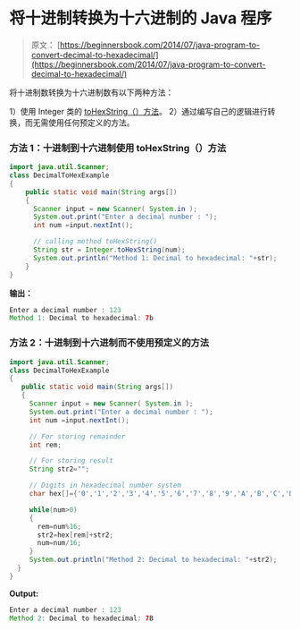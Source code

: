 # 将十进制转换为十六进制的 Java 程序

> 原文： [https://beginnersbook.com/2014/07/java-program-to-convert-decimal-to-hexadecimal/](https://beginnersbook.com/2014/07/java-program-to-convert-decimal-to-hexadecimal/)

将十进制数转换为十六进制数有以下两种方法：

1）使用 Integer 类的 [toHexString（）方法](https://docs.oracle.com/javase/7/docs/api/java/lang/Integer.html#toHexString(int))。
2）通过编写自己的逻辑进行转换，而无需使用任何预定义的方法。

### 方法 1：十进制到十六进制使用 toHexString（）方法

```java
import java.util.Scanner;
class DecimalToHexExample
{
    public static void main(String args[])
    {
      Scanner input = new Scanner( System.in );
      System.out.print("Enter a decimal number : ");
      int num =input.nextInt();

      // calling method toHexString()
      String str = Integer.toHexString(num);
      System.out.println("Method 1: Decimal to hexadecimal: "+str);
    }
}
```

**输出：**

```java
Enter a decimal number : 123
Method 1: Decimal to hexadecimal: 7b
```

### 方法 2：十进制到十六进制而不使用预定义的方法

```java
import java.util.Scanner;
class DecimalToHexExample
{
   public static void main(String args[])
   {
     Scanner input = new Scanner( System.in );
     System.out.print("Enter a decimal number : ");
     int num =input.nextInt();

     // For storing remainder
     int rem;

     // For storing result
     String str2=""; 

     // Digits in hexadecimal number system
     char hex[]={'0','1','2','3','4','5','6','7','8','9','A','B','C','D','E','F'};

     while(num>0)
     {
       rem=num%16; 
       str2=hex[rem]+str2; 
       num=num/16;
     }
     System.out.println("Method 2: Decimal to hexadecimal: "+str2);
  }
}
```

**Output:**

```java
Enter a decimal number : 123
Method 2: Decimal to hexadecimal: 7B
```